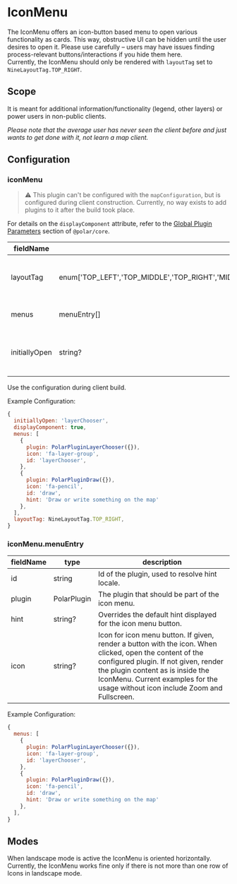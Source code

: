 # IconMenu

The IconMenu offers an icon-button based menu to open various functionality as cards. This way, obstructive UI can be hidden until the user desires to open it. Please use carefully – users may have issues finding process-relevant buttons/interactions if you hide them here.  
Currently, the IconMenu should only be rendered with `layoutTag` set to `NineLayoutTag.TOP_RIGHT`.

## Scope

It is meant for additional information/functionality (legend, other layers) or power users in non-public clients.

_Please note that the average user has never seen the client before and just wants to get done with it, not learn a map client._

## Configuration

### iconMenu

> ⚠️ This plugin can't be configured with the `mapConfiguration`, but is configured during client construction. Currently, no way exists to add plugins to it after the build took place.

For details on the `displayComponent` attribute, refer to the [Global Plugin Parameters](../../core/README.md#global-plugin-parameters) section of `@polar/core`.

| fieldName | type | description |
| - | - | - |
| layoutTag | enum['TOP_LEFT','TOP_MIDDLE','TOP_RIGHT','MIDDLE_LEFT','MIDDLE_MIDDLE','MIDDLE_RIGHT','BOTTOM_LEFT','BOTTOM_MIDDLE','BOTTOM_RIGHT'] | Defines where the icon menu is rendered. Only use `NineLayoutTag.TOP_RIGHT` here for the time being. |
| menus | menuEntry[] | Defines which plugins should be rendered as part of the icon menu. |
| initiallyOpen | string? | Id of the plugin which should be open on start; only applicable if the device doesn't have a small display. |

Use the configuration during client build.

Example Configuration:
```js
{
  initiallyOpen: 'layerChooser',
  displayComponent: true,
  menus: [
    {
      plugin: PolarPluginLayerChooser({}),
      icon: 'fa-layer-group',
      id: 'layerChooser',
    },
    {
      plugin: PolarPluginDraw({}),
      icon: 'fa-pencil',
      id: 'draw',
      hint: 'Draw or write something on the map'
    },
  ],
  layoutTag: NineLayoutTag.TOP_RIGHT,
}
```

### iconMenu.menuEntry

| fieldName | type | description |
| - | - | - |
| id | string | Id of the plugin, used to resolve hint locale. |
| plugin | PolarPlugin | The plugin that should be part of the icon menu. |
| hint | string? | Overrides the default hint displayed for the icon menu button. |
| icon | string? | Icon for icon menu button. If given, render a button with the icon. When clicked, open the content of the configured plugin. If not given, render the plugin content as is inside the IconMenu. Current examples for the usage without icon include Zoom and Fullscreen. |

Example Configuration:
```js
{
  menus: [
    {
      plugin: PolarPluginLayerChooser({}),
      icon: 'fa-layer-group',
      id: 'layerChooser',
    },
    {
      plugin: PolarPluginDraw({}),
      icon: 'fa-pencil',
      id: 'draw',
      hint: 'Draw or write something on the map'
    },
  ],
}
```

## Modes

When landscape mode is active the IconMenu is oriented horizontally. Currently, the IconMenu works fine only if there is not more than one row of Icons in landscape mode.
